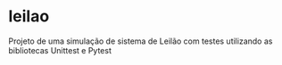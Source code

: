 # leilao
Projeto de uma simulação de sistema de Leilão com testes utilizando as bibliotecas Unittest e Pytest
